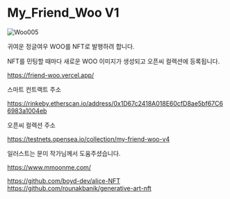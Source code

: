 # My_Friend_Woo V1

![Woo005](https://user-images.githubusercontent.com/40536266/169993997-f16239a3-5433-4374-b3b4-3a59f8220d0c.png)

귀여운 정글여우 WOO를 NFT로 발행하려 합니다.

NFT를 민팅할 때마다 새로운 WOO 이미지가 생성되고 오픈씨 컬렉션에 등록됩니다.

https://friend-woo.vercel.app/


스마트 컨트랙트 주소

https://rinkeby.etherscan.io/address/0x1D67c2418A018E60cfD8ae5bf67C66983a1004eb


오픈씨 컬렉션 주소

https://testnets.opensea.io/collection/my-friend-woo-v4


일러스트는 문미 작가님께서 도움주셨습니다.

https://www.mmoonme.com/


https://github.com/boyd-dev/alice-NFT
https://github.com/rounakbanik/generative-art-nft
